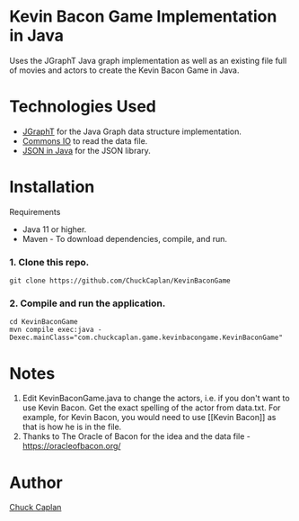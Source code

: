 # Kevin Bacon Game Implementation in Java
Uses the JGraphT Java graph implementation as well as an existing file full of movies and actors to create the Kevin Bacon Game in Java.

# Technologies Used
- [JGraphT](https://jgrapht.org/) for the Java Graph data structure implementation.
- [Commons IO](https://commons.apache.org/proper/commons-io/) to read the data file.
- [JSON in Java](https://mvnrepository.com/artifact/org.json/json) for the JSON library.

# Installation
Requirements
- Java 11 or higher.
- Maven - To download dependencies, compile, and run.

### 1. Clone this repo.
    git clone https://github.com/ChuckCaplan/KevinBaconGame

### 2. Compile and run the application.
	cd KevinBaconGame
	mvn compile exec:java -Dexec.mainClass="com.chuckcaplan.game.kevinbacongame.KevinBaconGame"

# Notes
1. Edit KevinBaconGame.java to change the actors, i.e. if you don't want to use Kevin Bacon. Get the exact spelling of the actor from data.txt. For example, for Kevin Bacon, you would need to use [[Kevin Bacon]] as that is how he is in the file.
2. Thanks to The Oracle of Bacon for the idea and the data file - https://oracleofbacon.org/

# Author
[Chuck Caplan](https://www.linkedin.com/in/charlescaplan)